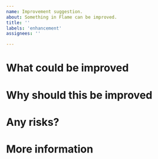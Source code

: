 ```yaml
---
name: Improvement suggestion.
about: Something in Flame can be improved.
title: ''
labels: 'enhancement'
assignees: ''

---
```


<!-- When reporting a improvement, please read this complete template and fill all the questions in order to get a better response -->

# What could be improved
<!-- What part of the code/functionality could be improved? -->

# Why should this be improved
<!--  Why is this necessary to be improved? -->

# Any risks?
<!-- Are there any risks in improving this? Will the API change? Will other functionality change? -->

# More information
<!-- Do you have any other useful information about this improvement report? Please write it down here -->
<!-- Possible helpful information: references to other sites/repositories -->
<!-- Are you interested in working on a PR for this? -->
